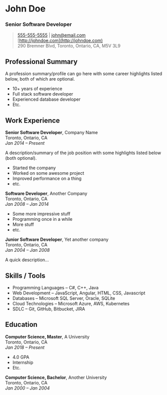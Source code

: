 # John Doe
### Senior Software Developer

> [555-555-5555](tel:5555555555) | [john@email.com](mailto:john@email.com)  
> [http://johndoe.com](http://johndoe.com)  
> 290 Bremner Blvd, Toronto, Ontario, CA, M5V 3L9

## Professional Summary

A profession summary/profile can go here with some career highlights listed below, both of which are optional.
- 10+ years of experience
- Full stack software developer
- Experienced database developer
- Etc.

## Work Experience

**Senior Software Developer**, Company Name  
Toronto, Ontario, CA  
*Jan 2014 – Present*

A description/summary of the job position with some highlights listed below (both optional).
- Started the company
- Worked on some awesome project
- Improved performance on a thing
- etc.

**Software Developer**, Another Company  
Toronto, Ontario, CA  
*Jan 2008 – Jan 2014*
- Some more impressive stuff
- Programming once in a while
- More stuff
- etc.

**Junior Software Developer**, Yet another company  
Toronto, Ontario, CA  
*Jan 2004 – Jan 2008*

A quick description...

## Skills / Tools

- Programming Languages – C#, C++, Java
- Web Development – JavaScript, Angular, HTML, CSS, Javascript
- Databases – Microsoft SQL Server, Oracle, SQLite
- Cloud Technologies – Microsoft Azure, AWS, Kubernetes
- SDLC – Git, GitHub, Bitbucket, JIRA

## Education

**Computer Science, Master**, A University  
Toronto, Ontario, CA  
*Jan 2018 – Present*
- 4.0 GPA
- Internship
- Etc.

**Computer Science, Bachelor**, Another University  
Toronto, Ontario, CA  
*Jan 2000 – Jan 2004*

